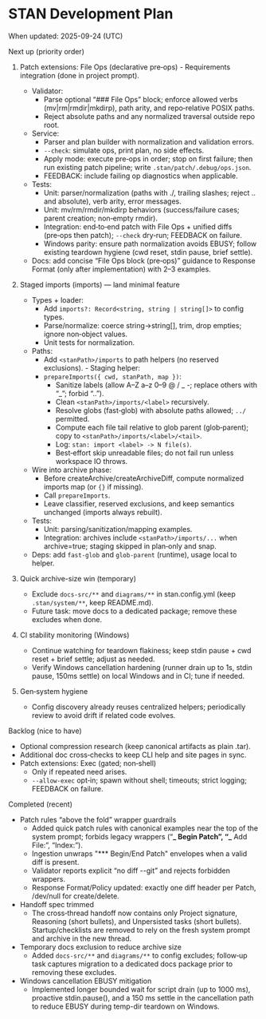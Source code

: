 # STAN Development Plan

When updated: 2025-09-24 (UTC)

Next up (priority order)

1. Patch extensions: File Ops (declarative pre‑ops) - Requirements integration (done in project prompt).
   - Validator:
     - Parse optional “### File Ops” block; enforce allowed verbs (mv|rm|rmdir|mkdirp), path arity, and repo‑relative POSIX paths.
     - Reject absolute paths and any normalized traversal outside repo root.
   - Service:
     - Parser and plan builder with normalization and validation errors.
     - `--check`: simulate ops, print plan, no side effects.
     - Apply mode: execute pre‑ops in order; stop on first failure; then run existing patch pipeline; write `.stan/patch/.debug/ops.json`.
     - FEEDBACK: include failing op diagnostics when applicable.
   - Tests:
     - Unit: parser/normalization (paths with ./, trailing slashes; reject .. and absolute), verb arity, error messages.
     - Unit: mv/rm/rmdir/mkdirp behaviors (success/failure cases; parent creation; non‑empty rmdir).
     - Integration: end‑to‑end patch with File Ops + unified diffs (pre‑ops then patch); `--check` dry‑run; FEEDBACK on failure.
     - Windows parity: ensure path normalization avoids EBUSY; follow existing teardown hygiene (cwd reset, stdin pause, brief settle).
   - Docs: add concise “File Ops block (pre‑ops)” guidance to Response Format (only after implementation) with 2–3 examples.

2. Staged imports (imports) — land minimal feature
   - Types + loader:
     - Add `imports?: Record<string, string | string[]>` to config types.
     - Parse/normalize: coerce string→string[], trim, drop empties; ignore non‑object values.
     - Unit tests for normalization.
   - Paths:
     - Add `<stanPath>/imports` to path helpers (no reserved exclusions). - Staging helper:
     - `prepareImports({ cwd, stanPath, map })`:
       - Sanitize labels (allow A–Z a–z 0–9 @ / _ -; replace others with “_”; forbid “..”).
       - Clean `<stanPath>/imports/<label>` recursively.
       - Resolve globs (fast‑glob) with absolute paths allowed; `../` permitted.
       - Compute each file tail relative to glob parent (glob‑parent); copy to `<stanPath>/imports/<label>/<tail>`.
       - Log: `stan: import <label> -> N file(s)`.
       - Best‑effort skip unreadable files; do not fail run unless workspace IO throws.
   - Wire into archive phase:
     - Before createArchive/createArchiveDiff, compute normalized imports map (or `{}` if missing).
     - Call `prepareImports`.
     - Leave classifier, reserved exclusions, and keep semantics unchanged (imports always rebuilt).
   - Tests:
     - Unit: parsing/sanitization/mapping examples.
     - Integration: archives include `<stanPath>/imports/...` when archive=true; staging skipped in plan‑only and snap.
   - Deps: add `fast-glob` and `glob-parent` (runtime), usage local to helper.

3. Quick archive-size win (temporary)
   - Exclude `docs-src/**` and `diagrams/**` in stan.config.yml (keep `.stan/system/**`, keep README.md).
   - Future task: move docs to a dedicated package; remove these excludes when done.

4. CI stability monitoring (Windows)
   - Continue watching for teardown flakiness; keep stdin pause + cwd reset + brief settle; adjust as needed.
   - Verify Windows cancellation hardening (runner drain up to 1s, stdin pause, 150ms settle) on local Windows and in CI; tune if needed.

5. Gen‑system hygiene
   - Config discovery already reuses centralized helpers; periodically review to avoid drift if related code evolves.

Backlog (nice to have)

- Optional compression research (keep canonical artifacts as plain .tar).
- Additional doc cross‑checks to keep CLI help and site pages in sync.
- Patch extensions: Exec (gated; non‑shell)
  - Only if repeated need arises.
  - `--allow-exec` opt‑in; spawn without shell; timeouts; strict logging; FEEDBACK on failure.

Completed (recent)

- Patch rules “above the fold” wrapper guardrails
  - Added quick patch rules with canonical examples near the top of the system prompt; forbids legacy wrappers (“**_ Begin Patch”, “_** Add File:”, “Index:”).
  - Ingestion unwraps "\*\*\* Begin/End Patch" envelopes when a valid diff is present.
  - Validator reports explicit “no diff --git” and rejects forbidden wrappers.
  - Response Format/Policy updated: exactly one diff header per Patch, /dev/null for create/delete.
- Handoff spec trimmed
  - The cross‑thread handoff now contains only Project signature, Reasoning (short bullets), and Unpersisted tasks (short bullets). Startup/checklists are removed to rely on the fresh system prompt and archive in the new thread.
- Temporary docs exclusion to reduce archive size
  - Added `docs-src/**` and `diagrams/**` to config excludes; follow‑up task captures migration to a dedicated docs package prior to removing these excludes.
- Windows cancellation EBUSY mitigation
  - Implemented longer bounded wait for script drain (up to 1000 ms), proactive stdin.pause(), and a 150 ms settle in the cancellation path to reduce EBUSY during temp-dir teardown on Windows.
